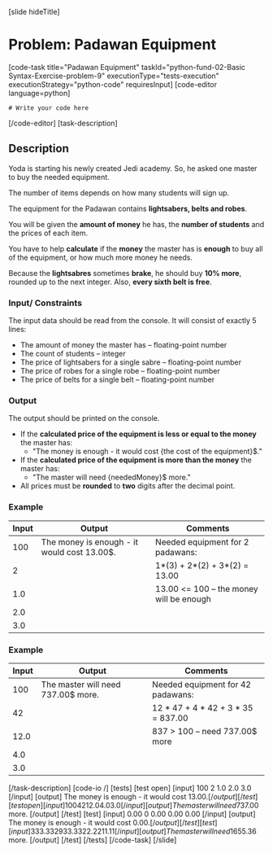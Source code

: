 [slide hideTitle]
# Problem: Padawan Equipment
[code-task title="Padawan Equipment" taskId="python-fund-02-Basic Syntax-Exercise-problem-9" executionType="tests-execution" executionStrategy="python-code" requiresInput]
[code-editor language=python]
```
# Write your code here
```
[/code-editor]
[task-description]
## Description
Yoda is starting his newly created Jedi academy. So, he asked one master to buy the needed equipment. 

The number of items depends on how many students will sign up. 

The equipment for the Padawan contains **lightsabers, belts and robes**.

You will be given the **amount of money** he has, the **number of students** and the prices of each item. 

You have to help **calculate** if the **money** the master has is **enough** to buy all of the equipment, or how much more money he needs. 

Because the **lightsabres** sometimes **brake**, he should buy **10% more**, rounded up to the next integer. Also, **every sixth belt is free**.

### Input/ Constraints
The input data should be read from the console. It will consist of exactly 5 lines:
-	The amount of money the master has – floating-point number
-	The count of students – integer
-	The price of lightsabers for a single sabre – floating-point number
-	The price of robes for a single robe – floating-point number
-	The price of belts for a single belt – floating-point number

### Output
The output should be printed on the console.
-	If the **calculated price of the equipment is less or equal to the money** the master has:
    -	"The money is enough - it would cost \{the cost of the equipment\}$."
-	If the **calculated price of the equipment is more than the money** the master has:
	- "The master will need \{neededMoney\}$ more."
-	All prices must be **rounded** to **two** digits after the decimal point.

### Example
| **Input** | **Output** | **Comments** |
| --- | --- | --- |
| 100 | The money is enough - it would cost 13.00$. | Needed equipment for 2 padawans: |
| 2 | | 1*(3) + 2*(2) + 3*(2) = 13.00 |
| 1.0 | | 13.00 <= 100 – the money will be enough |
| 2.0 | | |
| 3.0 | | |

### Example
| **Input** | **Output** | **Comments** |
| --- | --- | --- |
| 100 | The master will need 737.00$ more. | Needed equipment for 42 padawans: |
| 42 | | 12 * 47 + 4 * 42 + 3 * 35 = 837.00|
| 12.0 | | 837 > 100 – need 737.00$ more |
| 4.0 | | |
| 3.0 | | |

[/task-description]
[code-io /]
[tests]
[test open]
[input]
100
2
1.0
2.0
3.0
[/input]
[output]
The money is enough - it would cost 13.00$.
[/output]
[/test]
[test open]
[input]
100
42
12.0
4.0
3.0
[/input]
[output] 
The master will need 737.00$ more.
[/output]
[/test]
[test]
[input]
0.00
0
0.00
0.00
0.00
[/input]
[output]
The money is enough - it would cost 0.00$.
[/output]
[/test]
[test]
[input]
333.33
29
33.33
22.22
11.11
[/input]
[output] 
The master will need 1655.36$ more.
[/output]
[/test]
[/tests]
[/code-task]
[/slide]